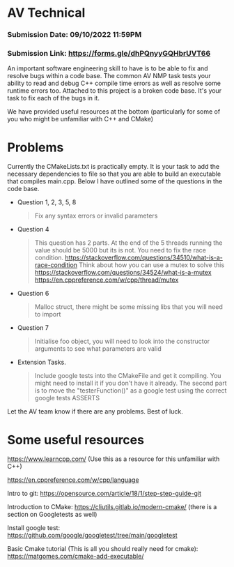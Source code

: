 # AV Technical

### **Submission Date**: 09/10/2022 11:59PM
### **Submission Link**: https://forms.gle/dhPQnyyGQHbrUVT66

An important software engineering skill to have is to be able to fix and resolve bugs within a code base. The common AV NMP task tests your ability to read and debug C++ compile time errors as well as resolve some runtime errors too. Attached to this project is a broken code base. It's your task to fix each of the bugs in it.

We have provided useful resources at the bottom (particularly for some of you who might be unfamiliar with C++ and CMake)

# Problems

Currently the CMakeLists.txt is practically empty. It is your task to add the necessary dependencies to file so that you are able to build an executable that compiles main.cpp. Below I have outlined some of the questions in the code base.

- Question 1, 2, 3, 5, 8
	> Fix any syntax errors or invalid parameters
- Question 4
	> This question has 2 parts. At the end of the 5 threads running the value should be 5000 but its is not. You need to fix the race condition. 
    > https://stackoverflow.com/questions/34510/what-is-a-race-condition
    > Think about how you can use a mutex to solve this
    > https://stackoverflow.com/questions/34524/what-is-a-mutex
    > https://en.cppreference.com/w/cpp/thread/mutex
- Question 6
	> Malloc struct, there might be some missing libs that you will need to import
- Question 7
	> Initialise foo object, you will need to look into the constructor arguments to see what parameters are valid

- Extension Tasks. 
	> Include google tests into the CMakeFile and get it compiling. You might need to install it if you don't have it already. 
	> The second part is to move the "testerFunction()" as a google test using the correct google tests ASSERTS

Let the AV team know if there are any problems. Best of luck.

# Some useful resources

https://www.learncpp.com/ (Use this as a resource for this unfamiliar with C++)

https://en.cppreference.com/w/cpp/language

Intro to git: https://opensource.com/article/18/1/step-step-guide-git

Introduction to CMake: https://cliutils.gitlab.io/modern-cmake/ (there is a section on Googletests as well)

Install google test: https://github.com/google/googletest/tree/main/googletest

Basic Cmake tutorial (This is all you should really need for cmake): https://matgomes.com/cmake-add-executable/
